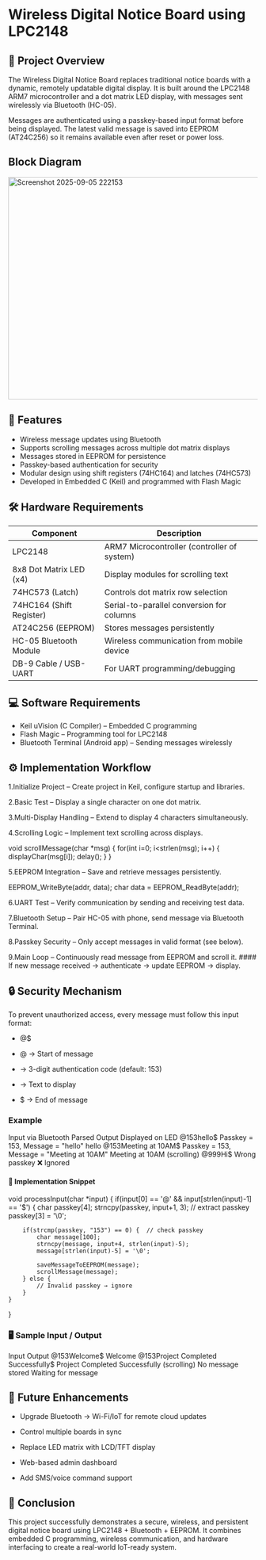 # Wireless Digital Notice Board using LPC2148

## 📌 Project Overview

The Wireless Digital Notice Board replaces traditional notice boards with a dynamic, remotely updatable digital display.
It is built around the LPC2148 ARM7 microcontroller and a dot matrix LED display, with messages sent wirelessly via Bluetooth (HC-05).

Messages are authenticated using a passkey-based input format before being displayed. The latest valid message is saved into EEPROM (AT24C256) so it remains available even after reset or power loss.
## Block Diagram

<img width="732" height="449" alt="Screenshot 2025-09-05 222153" src="https://github.com/user-attachments/assets/adba7071-2c3f-41ff-b1f8-b82eacaa177c" />

## 🚀 Features

* Wireless message updates using Bluetooth
* Supports scrolling messages across multiple dot matrix displays
* Messages stored in EEPROM for persistence
* Passkey-based authentication for security
* Modular design using shift registers (74HC164) and latches (74HC573)
* Developed in Embedded C (Keil) and programmed with Flash Magic

## 🛠️ Hardware Requirements

| Component                 | Description                                 |
|---------------------------|---------------------------------------------|
| LPC2148                   | ARM7 Microcontroller (controller of system) |
| 8x8 Dot Matrix LED (x4)   | Display modules for scrolling text          |
| 74HC573 (Latch)           | Controls dot matrix row selection           |
| 74HC164 (Shift Register)  | Serial-to-parallel conversion for columns   |
| AT24C256 (EEPROM)         | Stores messages persistently                |
| HC-05 Bluetooth Module    | Wireless communication from mobile device   |
| DB-9 Cable / USB-UART     | For UART programming/debugging              |
                      

## 💻 Software Requirements

* Keil uVision (C Compiler) – Embedded C programming
* Flash Magic – Programming tool for LPC2148
* Bluetooth Terminal (Android app) – Sending messages wirelessly

## ⚙️ Implementation Workflow

1.Initialize Project – Create project in Keil, configure startup and libraries.

2.Basic Test – Display a single character on one dot matrix.

3.Multi-Display Handling – Extend to display 4 characters simultaneously.

4.Scrolling Logic – Implement text scrolling across displays.

void scrollMessage(char *msg) {
    for(int i=0; i<strlen(msg); i++) {
        displayChar(msg[i]);
        delay();
    }
}

5.EEPROM Integration – Save and retrieve messages persistently.

EEPROM_WriteByte(addr, data);
char data = EEPROM_ReadByte(addr);

6.UART Test – Verify communication by sending and receiving test data.

7.Bluetooth Setup – Pair HC-05 with phone, send message via Bluetooth Terminal.

8.Passkey Security – Only accept messages in valid format (see below).

9.Main Loop – Continuously read message from EEPROM and scroll it.
        #### If new message received → authenticate → update EEPROM → display.

## 🔒 Security Mechanism

To prevent unauthorized access, every message must follow this input format:

* @<passkey><message>$


* @ → Start of message

* <passkey> → 3-digit authentication code (default: 153)

* <message> → Text to display

* $ → End of message

### Example
Input via Bluetooth	Parsed Output	Displayed on LED
@153hello$	Passkey = 153, Message = "hello"	hello
@153Meeting at 10AM$	Passkey = 153, Message = "Meeting at 10AM"	Meeting at 10AM (scrolling)
@999Hi$	Wrong passkey	❌ Ignored
#### 🔑 Implementation Snippet
void processInput(char *input) {
    if(input[0] == '@' && input[strlen(input)-1] == '$') {
        char passkey[4];
        strncpy(passkey, input+1, 3);  // extract passkey
        passkey[3] = '\0';
        
        if(strcmp(passkey, "153") == 0) {  // check passkey
            char message[100];
            strncpy(message, input+4, strlen(input)-5);
            message[strlen(input)-5] = '\0';
            
            saveMessageToEEPROM(message);
            scrollMessage(message);
        } else {
            // Invalid passkey → ignore
        }
    }
}

### 🖥️ Sample Input / Output
Input	Output
@153Welcome$	Welcome
@153Project Completed Successfully$	Project Completed Successfully (scrolling)
No message stored	Waiting for message

## 🚀 Future Enhancements

* Upgrade Bluetooth → Wi-Fi/IoT for remote cloud updates

* Control multiple boards in sync

* Replace LED matrix with LCD/TFT display

* Web-based admin dashboard

* Add SMS/voice command support

## 📢 Conclusion

This project successfully demonstrates a secure, wireless, and persistent digital notice board using LPC2148 + Bluetooth + EEPROM.
It combines embedded C programming, wireless communication, and hardware interfacing to create a real-world IoT-ready system.
